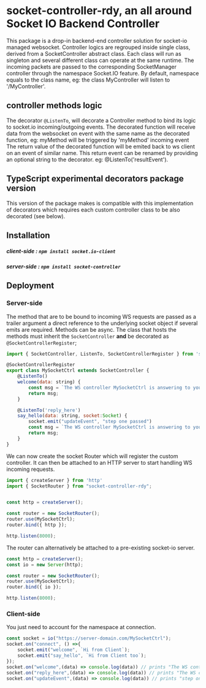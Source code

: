 # socket-controller-rdy, an all around Socket IO Backend Controller

This package is a drop-in backend-end controller solution for socket-io managed websocket.
Controller logics are regrouped inside single class, derived from a SocketController abstract class. Each class will run as singleton and several different class can operate at the same runtime. The incoming packets are passed to the corresponding SocketManager controller through the namespace Socket.IO feature. By default, namespace equals to the class name, eg: the class MyController will listen to '/MyController'.

## controller methods logic
The decorator `@ListenTo`, will decorate a Controller method to bind its logic to  socket.io incoming/outgoing events. The decorated function will receive data from the websocket on event with the same name as the decorated function, eg: myMethod will be triggered by 'myMethod' incoming event
The return value of the decorated function will be emited back to ws client on an event of similar name. This return event can be renamed by providing an optional string to the decorator. eg: \@ListenTo('resultEvent'). 

## TypeScript experimental decorators package version
This version of the package makes is compatible with this implementation of decorators which requires each custom controller class to be also decorated (see below).

## Installation

##### client-side : `npm install socket.io-client`
##### server-side : `npm install socket-controller`

## Deployment

### Server-side

The method that are to be bound to incoming WS requests are passed as a trailer argument a direct reference to the underlying socket object if several emits are required.
Methods can be async.
The class that hosts the methods must inherit the `SocketController` **and** be decorated as `@SocketControllerRegister`;
```js
import { SocketController, ListenTo, SocketControllerRegister } from 'socket-controller-rdy';

@SocketControllerRegister
export class MySocketCtrl extends SocketController {
    @ListenTo()
    welcome(data: string) {
        const msg = `The WS controller MySocketCtrl is answering to you!`;
        return msg;
    }

    @ListenTo('reply_here')
    say_hello(data: string, socket:Socket) {
        socket.emit("updateEvent", "step one passed")
        const msg = `The WS controller MySocketCtrl is answering to you too!`;
        return msg;
    }
}
```

We can now create the socket Router which will register the custom controller. It can then be attached to an HTTP server to start handling WS incoming requests.
```js
import { createServer } from 'http' 
import { SocketRouter } from "socket-controller-rdy";


const http = createServer();

const router = new SocketRouter();
router.use(MySocketCtrl);
router.bind({ http });

http.listen(8000);
```
The router can alternatively be attached to a pre-existing socket-io server.
```js
const http = createServer();
const io = new Server(http);

const router = new SocketRouter();
router.use(MySocketCtrl);
router.bind({ io });

http.listen(8000);
```

### Client-side
You just need to account for the namespace at connection.

```js
const socket = io("https://server-domain.com/MySocketCtrl");
socket.on("connect", () =>{ 
    socket.emit("welcome", `Hi from Client`);
    socket.emit("say_hello", `Hi from Client too`);
});
socket.on("welcome",(data) => console.log(data)) // prints "The WS controller MySocketCtrl is answering to you!"
socket.on("reply_here",(data) => console.log(data)) // prints "The WS controller MySocketCtrl is answering to you too!"
socket.on("updateEvent",(data) => console.log(data)) // prints "step one passed"
```

